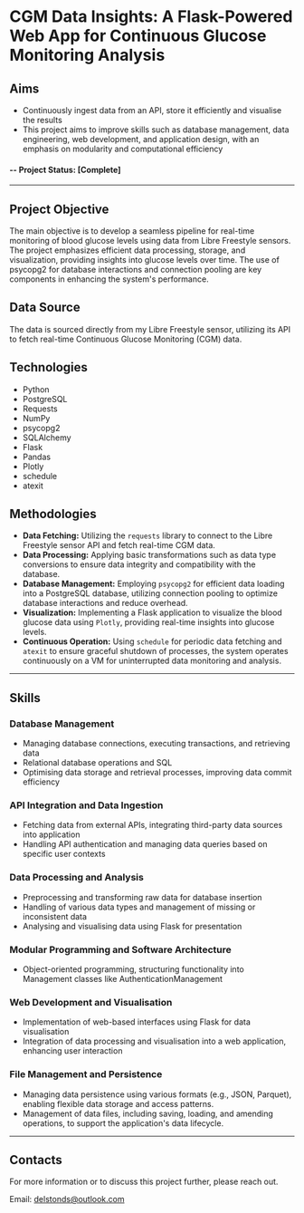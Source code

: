 # CGM Data Insights: A Flask-Powered Web App for Continuous Glucose Monitoring Analysis

## Aims
- Continuously ingest data from an API, store it efficiently and visualise the results
- This project aims to improve skills such as database management, data engineering, web development, and application design, with an emphasis on modularity and computational efficiency

#### -- Project Status: [Complete]

---

## Project Objective

The main objective is to develop a seamless pipeline for real-time monitoring of blood glucose levels using data from Libre Freestyle sensors. The project emphasizes efficient data processing, storage, and visualization, providing insights into glucose levels over time. The use of psycopg2 for database interactions and connection pooling are key components in enhancing the system's performance.

## Data Source

The data is sourced directly from my Libre Freestyle sensor, utilizing its API to fetch real-time Continuous Glucose Monitoring (CGM) data.

## Technologies

* Python
* PostgreSQL
* Requests
* NumPy
* psycopg2
* SQLAlchemy
* Flask
* Pandas
* Plotly
* schedule
* atexit

## Methodologies

- **Data Fetching:** Utilizing the `requests` library to connect to the Libre Freestyle sensor API and fetch real-time CGM data.
- **Data Processing:** Applying basic transformations such as data type conversions to ensure data integrity and compatibility with the database.
- **Database Management:** Employing `psycopg2` for efficient data loading into a PostgreSQL database, utilizing connection pooling to optimize database interactions and reduce overhead.
- **Visualization:** Implementing a Flask application to visualize the blood glucose data using `Plotly`, providing real-time insights into glucose levels.
- **Continuous Operation:** Using `schedule` for periodic data fetching and `atexit` to ensure graceful shutdown of processes, the system operates continuously on a VM for uninterrupted data monitoring and analysis.

---

## Skills

### Database Management
- Managing database connections, executing transactions, and retrieving data
- Relational database operations and SQL
- Optimising data storage and retrieval processes, improving data commit efficiency

### API Integration and Data Ingestion
- Fetching data from external APIs, integrating third-party data sources into application
- Handling API authentication and managing data queries based on specific user contexts

### Data Processing and Analysis
- Preprocessing and transforming raw data for database insertion
- Handling of various data types and management of missing or inconsistent data
- Analysing and visualising data using Flask for presentation

### Modular Programming and Software Architecture
- Object-oriented programming, structuring functionality into Management classes like AuthenticationManagement

### Web Development and Visualisation
- Implementation of web-based interfaces using Flask for data visualisation
- Integration of data processing and visualisation into a web application, enhancing user interaction

### File Management and Persistence
- Managing data persistence using various formats (e.g., JSON, Parquet), enabling flexible data storage and access patterns.
- Management of data files, including saving, loading, and amending operations, to support the application's data lifecycle.

---

## Contacts

For more information or to discuss this project further, please reach out.

Email: delstonds@outlook.com
